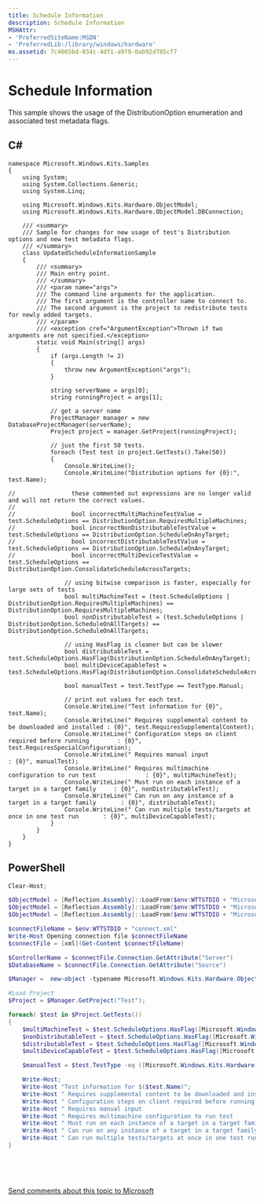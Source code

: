 ```yaml
---
title: Schedule Information
description: Schedule Information
MSHAttr:
- 'PreferredSiteName:MSDN'
- 'PreferredLib:/library/windows/hardware'
ms.assetid: 7c4665bd-034c-4df1-a9f9-0ab92d785cf7
---
```


# Schedule Information


This sample shows the usage of the DistributionOption enumeration and associated test metadata flags.

## <span id="C_"></span><span id="c_"></span>**C#**


``` syntax
namespace Microsoft.Windows.Kits.Samples  
{  
    using System;  
    using System.Collections.Generic;  
    using System.Linq;  
  
    using Microsoft.Windows.Kits.Hardware.ObjectModel;  
    using Microsoft.Windows.Kits.Hardware.ObjectModel.DBConnection;  
  
    /// <summary>
    /// Sample for changes for new usage of test's Distribution options and new test metadata flags.
    /// </summary>
    class UpdatedScheduleInformationSample  
    {  
        /// <summary>
        /// Main entry point.
        /// </summary>
        /// <param name="args"> 
        /// The command line arguments for the application.
        /// The first argument is the controller name to connect to.
        /// The second argument is the project to redistribute tests for newly added targets.
        /// </param>
        /// <exception cref="ArgumentException">Thrown if two arguments are not specified.</exception>
        static void Main(string[] args)  
        {  
            if (args.Length != 2)  
            {  
                throw new ArgumentException("args");  
            }  
  
            string serverName = args[0];  
            string runningProject = args[1];  
  
            // get a server name
            ProjectManager manager = new DatabaseProjectManager(serverName);  
            Project project = manager.GetProject(runningProject);  
  
            // just the first 50 tests.
            foreach (Test test in project.GetTests().Take(50))  
            {  
                Console.WriteLine();  
                Console.WriteLine("Distribution options for {0}:", test.Name);  
  
//                these commented out expressions are no longer valid and will not return the correct values.
//
//                bool incorrectMultiMachineTestValue = test.ScheduleOptions == DistributionOption.RequiresMultipleMachines;
//                bool incorrectNonDistributableTestValue = test.ScheduleOptions == DistributionOption.ScheduleOnAnyTarget;
//                bool incorrectDistributableTestValue = test.ScheduleOptions == DistributionOption.ScheduleOnAnyTarget;
//                bool incorrectMultiDeviceTestValue = test.ScheduleOptions == DistributionOption.ConsolidateScheduleAcrossTargets;

                // using bitwise comparison is faster, especially for large sets of tests
                bool multiMachineTest = (test.ScheduleOptions | DistributionOption.RequiresMultipleMachines) == DistributionOption.RequiresMultipleMachines;  
                bool nonDistributableTest = (test.ScheduleOptions | DistributionOption.ScheduleOnAllTargets) == DistributionOption.ScheduleOnAllTargets;  
  
                // using HasFlag is cleaner but can be slower
                bool distributableTest = test.ScheduleOptions.HasFlag(DistributionOption.ScheduleOnAnyTarget);  
                bool multiDeviceCapableTest = test.ScheduleOptions.HasFlag(DistributionOption.ConsolidateScheduleAcrossTargets);  
  
                bool manualTest = test.TestType == TestType.Manual;  
  
                // print out values for each test.    
                Console.WriteLine("Test information for {0}", test.Name);  
                Console.WriteLine(" Requires supplemental content to be downloaded and installed : {0}", test.RequiresSupplementalContent);  
                Console.WriteLine(" Configuration steps on client required before running        : {0}", test.RequiresSpecialConfiguration);  
                Console.WriteLine(" Requires manual input                                        : {0}", manualTest);  
                Console.WriteLine(" Requires multimachine configuration to run test              : {0}", multiMachineTest);  
                Console.WriteLine(" Must run on each instance of a target in a target family     : {0}", nonDistributableTest);  
                Console.WriteLine(" Can run on any instance of a target in a target family       : {0}", distributableTest);  
                Console.WriteLine(" Can run multiple tests/targets at once in one test run       : {0}", multiDeviceCapableTest);  
            }  
        }  
    }  
}  
```

## <span id="PowerShell"></span><span id="powershell"></span><span id="POWERSHELL"></span>**PowerShell**


```PowerShell
Clear-Host;

$ObjectModel = [Reflection.Assembly]::LoadFrom($env:WTTSTDIO + "Microsoft.Windows.Kits.Hardware.objectmodel.dll")
$ObjectModel = [Reflection.Assembly]::LoadFrom($env:WTTSTDIO + "Microsoft.Windows.Kits.Hardware.objectmodel.dbconnection.dll")
$ObjectModel = [Reflection.Assembly]::LoadFrom($env:WTTSTDIO + "Microsoft.Windows.Kits.Hardware.objectmodel.submission.dll")

$connectFileName = $env:WTTSTDIO + "connect.xml"
Write-Host Opening connection file $connectFileName
$connectFile = [xml](Get-Content $connectFileName)

$ControllerName = $connectFile.Connection.GetAttribute("Server")
$DatabaseName = $connectFile.Connection.GetAttribute("Source")

$Manager =  new-object -typename Microsoft.Windows.Kits.Hardware.ObjectModel.DBConnection.DatabaseProjectManager -Args $ControllerName, $DatabaseName

#Load Project
$Project = $Manager.GetProject("Test");

foreach( $test in $Project.GetTests())
{
    $multiMachineTest = $test.ScheduleOptions.HasFlag([Microsoft.Windows.Kits.Hardware.ObjectModel.DistributionOption]::RequiresMultipleMachines);
    $nonDistributableTest = $test.ScheduleOptions.HasFlag([Microsoft.Windows.Kits.Hardware.ObjectModel.DistributionOption]::ScheduleOnAllTargets);
    $distributableTest = $test.ScheduleOptions.HasFlag([Microsoft.Windows.Kits.Hardware.ObjectModel.DistributionOption]::ScheduleOnAnyTarget);
    $multiDeviceCapableTest = $test.ScheduleOptions.HasFlag([Microsoft.Windows.Kits.Hardware.ObjectModel.DistributionOption]::ConsolidateScheduleAcrossTargets);

    $manualTest = $test.TestType -eq ([Microsoft.Windows.Kits.Hardware.ObjectModel.TestType]::Manual);

    Write-Host;
    Write-Host "Test information for $($test.Name)";
    Write-Host " Requires supplemental content to be downloaded and installed    : $($test.RequiresSupplementalContent)";
    Write-Host " Configuration steps on client required before running           : $($test.RequiresSpecialConfiguration)" ;
    Write-Host " Requires manual input                                           : $manualTest" ;
    Write-Host " Requires multimachine configuration to run test                 : $multiMachineTest";
    Write-Host " Must run on each instance of a target in a target family to pass: $nonDistributableTest";
    Write-Host " Can run on any instance of a target in a target family to pass  : $distributableTest";
    Write-Host " Can run multiple tests/targets at once in one test run          : $multiDeviceCapableTest";
}
```

 

 

[Send comments about this topic to Microsoft](mailto:wsddocfb@microsoft.com?subject=Documentation%20feedback%20%5Bp_hlk_om\p_hlk%5D:%20Schedule%20Information%20%20RELEASE:%20%288/1/2017%29&body=%0A%0APRIVACY%20STATEMENT%0A%0AWe%20use%20your%20feedback%20to%20improve%20the%20documentation.%20We%20don't%20use%20your%20email%20address%20for%20any%20other%20purpose,%20and%20we'll%20remove%20your%20email%20address%20from%20our%20system%20after%20the%20issue%20that%20you're%20reporting%20is%20fixed.%20While%20we're%20working%20to%20fix%20this%20issue,%20we%20might%20send%20you%20an%20email%20message%20to%20ask%20for%20more%20info.%20Later,%20we%20might%20also%20send%20you%20an%20email%20message%20to%20let%20you%20know%20that%20we've%20addressed%20your%20feedback.%0A%0AFor%20more%20info%20about%20Microsoft's%20privacy%20policy,%20see%20http://privacy.microsoft.com/en-us/default.aspx. "Send comments about this topic to Microsoft")




